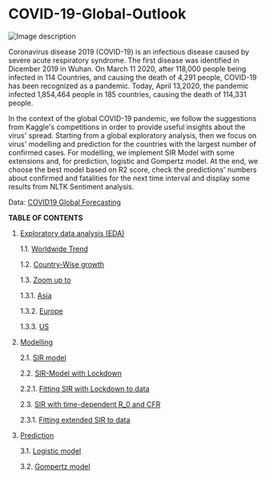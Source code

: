 # COVID-19-Global-Outlook

![Image description](https://cdn.downtoearth.org.in/library/large/2020-03-01/0.01792700_1583044755_coronavirus-illustration-carousel.jpg)

Coronavirus disease 2019 (COVID-19) is an infectious disease caused by severe acute respiratory syndrome. The first disease was identified in Dicember 2019 in Wuhan. 
On March 11 2020, after 118,000 people being infected in 114 Countries, and causing the death of 4,291 people, COVID-19 has been recognized as a pandemic.
Today, April 13,2020, the pandemic infected 1,854,464 people in 185 countries, causing the death of 114,331 people.

In the context of the global COVID-19 pandemic, we follow the suggestions from Kaggle's competitions in order to provide useful insights about the virus' spread. Starting from a global exploratory analysis, then we focus on virus' modelling and prediction for the countries with the largest number of confirmed cases. For modelling, we implement SIR Model with some extensions and, for prediction, logistic and Gompertz model. At the end, we choose the best model based on R2 score, check the predictions' numbers about confirmed and fatalities for the next time interval and display some results from NLTK Sentiment analysis. 

Data: [COVID19 Global Forecasting](https://www.kaggle.com/c/covid19-global-forecasting-week-4) 


**TABLE OF CONTENTS**

1. [Exploratory data analysis (EDA)](#section1)

    1.1. [Worldwide Trend](#section11)
    
    1.2. [Country-Wise growth](#section12)
    
    1.3. [Zoom up to](#section13)
    
      1.3.1. [Asia](#section131)
      
      1.3.2. [Europe](#section132)
      
      1.3.3. [US](#section133)
      
 2. [Modelling](#section2)

    2.1. [SIR model](#section21)
    
    2.2. [SIR-Model with Lockdown](#section22)
    
      2.2.1. [Fitting SIR with Lockdown to data](#section131)
      
    2.3. [SIR with time-dependent R_0 and CFR](#section21)
    
      2.3.1. [Fitting extended SIR to data](#section131)
      
  3. [Prediction](#section3)

     3.1. [Logistic model](#section31)
    
     3.2. [Gompertz model](#section32)
    
      
